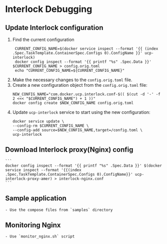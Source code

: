 # Interlock Debugging

## Update Interlock configuration
1. Find the current configuration
   ```
    CURRENT_CONFIG_NAME=$(docker service inspect --format '{{ (index .Spec.TaskTemplate.ContainerSpec.Configs 0).ConfigName }}' ucp-interlock)
    docker config inspect --format '{{ printf "%s" .Spec.Data }}' $CURRENT_CONFIG_NAME > config.orig.toml
    echo "CURRENT_CONFIG_NAME=${CURRENT_CONFIG_NAME}"
    ```
2. Make the necessary changes to the `config.orig.toml` file.
3. Create a new configuration object from the `config.orig.toml` file:
    ```
    NEW_CONFIG_NAME="com.docker.ucp.interlock.conf-$(( $(cut -d '-' -f 2 <<< "$CURRENT_CONFIG_NAME") + 1 ))"
    docker config create $NEW_CONFIG_NAME config.orig.toml
    ```
4. Update `ucp-interlock` service to start using the new configuration:
    ```
    docker service update \
    --config-rm $CURRENT_CONFIG_NAME \
    --config-add source=$NEW_CONFIG_NAME,target=/config.toml \
    ucp-interlock
    ```

## Download Interlock proxy(Nginx) config 
    ```
    docker config inspect --format '{{ printf "%s" .Spec.Data }}' $(docker service inspect --format '{{(index .Spec.TaskTemplate.ContainerSpec.Configs 0).ConfigName}}' ucp-interlock-proxy-amer) > interlock-nginx.conf
    ```

## Sample application
    - Use the compose files from `samples` directory

## Monitoring Nginx
    - Use `monitor_nginx.sh` script
    